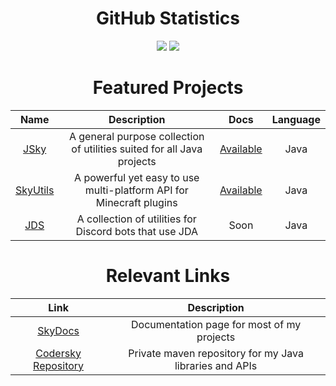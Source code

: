 <div align="center">

  <h1>GitHub Statistics</h1>

  <img src="https://github-readme-streak-stats.herokuapp.com?user=xDec0de&background=0D1116&ring=57C0D8&stroke=212758&currStreakNum=4170FF&sideNums=4170FF&sideLabels=4170FF&currStreakLabel=39ACFF&fire=00FFFB">
  <img src="https://github-readme-stats-one-dun-87.vercel.app/api?username=xDec0de&count_private=true&bg_color=0d1116&title_color=57C0D8&text_color=39ACFF&icon_color=00FFFB&showicons=true">

  <h1>Featured Projects</h1>

  | Name | Description | Docs | Language |
  | :---: | :---: | :---: | :---: |
  | [JSky](https://github.com/xDec0de/jsky) | A general purpose collection of utilities suited for all Java projects | [Available](https://docs.codersky.net/jsky) | Java |
  | [SkyUtils](https://github.com/xDec0de/skyutils) | A powerful yet easy to use multi-platform API for Minecraft plugins | [Available](https://docs.codersky.net/skyutils) | Java |
  | [JDS](https://github.com/xDec0de/jdsky) | A collection of utilities for Discord bots that use JDA | Soon | Java |

  <h1>Relevant Links</h1>

  | Link | Description |
  | :---: | :---: |
  | [SkyDocs](https://docs.codersky.net/) | Documentation page for most of my projects |
  | [Codersky Repository](https://repo.codersky.net/) | Private maven repository for my Java libraries and APIs |

</div>
